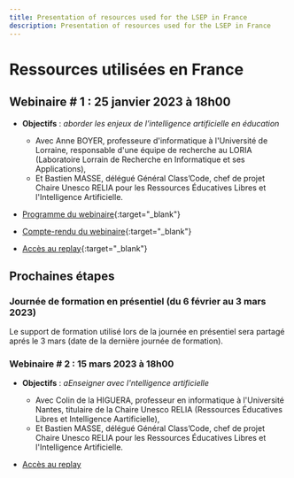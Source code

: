 ```yaml
---
title: Presentation of resources used for the LSEP in France
description: Presentation of resources used for the LSEP in France
---
```

# Ressources utilisées en France

## Webinaire # 1 : 25 janvier 2023 à 18h00

- **Objectifs** : *aborder les enjeux de l’intelligence artificielle en éducation*
    - Avec Anne BOYER, professeure d'informatique à l'Université de Lorraine, responsable d'une équipe de recherche au LORIA (Laboratoire Lorrain de Recherche en Informatique et ses Applications),
    - Et Bastien MASSE,	délégué Général Class’Code, chef de projet Chaire Unesco RELIA pour les Ressources Éducatives Libres et l'Intelligence Artificielle.

- [Programme du webinaire](./Documents/AI4T-LSEP-Webinaire1-France-programme.pdf){:target="_blank"}
- [Compte-rendu du webinaire](./Documents/AI4T-LSEP-Webinaire1-France-Compte-rendu.pdf){:target="_blank"}
- [Accès au replay](https://bbb-adm-scalelite.visio.education.fr/playback/presentation/2.3/c328ed8e2cc666f6e4a843929deb5f67faac5846-1674662408758){:target="_blank"}

## Prochaines étapes

### Journée de formation en présentiel (du 6 février au 3 mars 2023)
Le support de formation utilisé lors de la journée en présentiel sera partagé aprés le 3 mars (date de la dernière journée de formation).

### Webinaire # 2 : 15 mars 2023 à 18h00


- **Objectifs** : *aEnseigner avec l'ntelligence artificielle*
    - Avec Colin de la HIGUERA, professeur en informatique à l'Université Nantes, titulaire de la Chaire Unesco RELIA (Ressources Éducatives Libres et Intelligence Aartificielle),
    - Et Bastien MASSE,	délégué Général Class’Code, chef de projet Chaire Unesco RELIA pour les Ressources Éducatives Libres et l'Intelligence Artificielle.

- [Accès au replay](https://bbb-adm-scalelite.visio.education.fr/playback/presentation/2.3/c328ed8e2cc666f6e4a843929deb5f67faac5846-1678898241508)